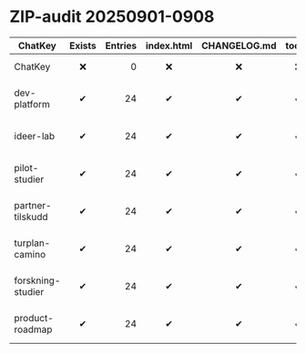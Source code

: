 # ZIP-audit 20250901-0908

| ChatKey | Exists | Entries | index.html | CHANGELOG.md | tools/ | ZipStamp | IndexTime | ZipPath |
|---|:---:|---:|:---:|:---:|:---:|---|---|---|
| ChatKey | ❌ | 0 | ❌ | ❌ | ❌ | - | Sist oppdatert | C:\Dev\my-camino\handover\ZIP-sti |
| dev-platform | ✔ | 24 | ✔ | ✔ | ✔ | - | 2025-08-30 23:35 | C:\Dev\my-camino\handover\dev-platform-handover.zip |
| ideer-lab | ✔ | 24 | ✔ | ✔ | ✔ | - | 2025-08-30 23:35 | C:\Dev\my-camino\handover\ideer-lab-handover.zip |
| pilot-studier | ✔ | 24 | ✔ | ✔ | ✔ | - | 2025-08-30 23:36 | C:\Dev\my-camino\handover\pilot-studier-handover.zip |
| partner-tilskudd | ✔ | 24 | ✔ | ✔ | ✔ | - | 2025-08-30 23:36 | C:\Dev\my-camino\handover\partner-tilskudd-handover.zip |
| turplan-camino | ✔ | 24 | ✔ | ✔ | ✔ | - | 2025-08-30 23:36 | C:\Dev\my-camino\handover\turplan-camino-handover.zip |
| forskning-studier | ✔ | 24 | ✔ | ✔ | ✔ | - | 2025-08-30 23:36 | C:\Dev\my-camino\handover\forskning-studier-handover.zip |
| product-roadmap | ✔ | 24 | ✔ | ✔ | ✔ | - | 2025-08-31 08:00 | C:\Dev\my-camino\handover\product-roadmap-handover.zip |
